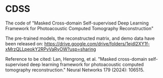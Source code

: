 # CDSS
The code of "Masked Cross-domain Self-supervised Deep Learning Framework for Photoacoustic Computed Tomography Reconstruction"


The pre-trained models, the reconstructed matrix, and demo data have been released on:
https://drive.google.com/drive/folders/1ejdl2XY1f-xMrzQLLpeokY2RPvVaRyOW?usp=sharing

Reference to be cited:
Lan, Hengrong, et al. "Masked cross-domain self-supervised deep learning framework for photoacoustic computed tomography reconstruction." Neural Networks 179 (2024): 106515.
